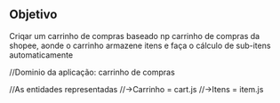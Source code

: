 ## Objetivo

Criqar um carrinho de compras baseado np carrinho de compras da shopee, aonde o carrinho armazene itens e faça o cálculo de sub-itens automaticamente

//Dominio da aplicação: carrinho de compras

//As entidades representadas
//->Carrinho = cart.js
//->Itens = item.js
